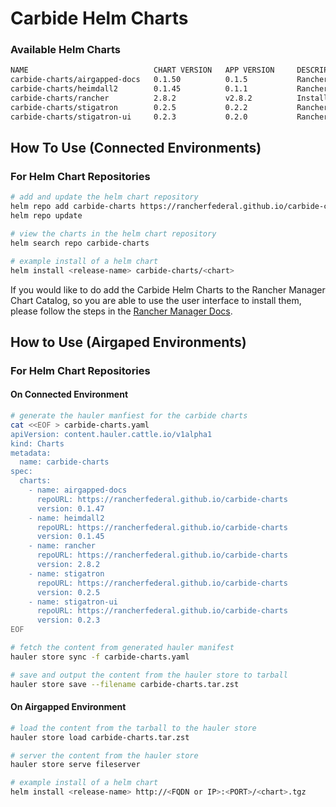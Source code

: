 # Carbide Helm Charts

### Available Helm Charts

```bash
NAME                            CHART VERSION   APP VERSION     DESCRIPTION
carbide-charts/airgapped-docs   0.1.50          0.1.5           Rancher Government Airgapped Docs
carbide-charts/heimdall2        0.1.45          0.1.1           Rancher Government Heimdall2 Tool
carbide-charts/rancher          2.8.2           v2.8.2          Install Rancher Server to manage Kubernetes...
carbide-charts/stigatron        0.2.5           0.2.2           Rancher Government Stigatron Extension
carbide-charts/stigatron-ui     0.2.3           0.2.0           Rancher Government Stigatron UI Extension
```

## How To Use (Connected Environments)

### For Helm Chart Repositories

```bash
# add and update the helm chart repository
helm repo add carbide-charts https://rancherfederal.github.io/carbide-charts
helm repo update

# view the charts in the helm chart repository
helm search repo carbide-charts

# example install of a helm chart
helm install <release-name> carbide-charts/<chart>
```

If you would like to do add the Carbide Helm Charts to the Rancher Manager Chart Catalog, so you are able to use the user interface to install them, please follow the steps in the [Rancher Manager Docs](https://ranchermanager.docs.rancher.com/how-to-guides/new-user-guides/helm-charts-in-rancher).

## How to Use (Airgaped Environments)

### For Helm Chart Repositories

#### On Connected Environment

```bash
# generate the hauler manfiest for the carbide charts
cat <<EOF > carbide-charts.yaml
apiVersion: content.hauler.cattle.io/v1alpha1
kind: Charts
metadata:
  name: carbide-charts
spec:
  charts:
    - name: airgapped-docs
      repoURL: https://rancherfederal.github.io/carbide-charts
      version: 0.1.47
    - name: heimdall2
      repoURL: https://rancherfederal.github.io/carbide-charts
      version: 0.1.45
    - name: rancher
      repoURL: https://rancherfederal.github.io/carbide-charts
      version: 2.8.2
    - name: stigatron
      repoURL: https://rancherfederal.github.io/carbide-charts
      version: 0.2.5
    - name: stigatron-ui
      repoURL: https://rancherfederal.github.io/carbide-charts
      version: 0.2.3
EOF

# fetch the content from generated hauler manifest
hauler store sync -f carbide-charts.yaml

# save and output the content from the hauler store to tarball
hauler store save --filename carbide-charts.tar.zst
```

#### On Airgapped Environment

```bash
# load the content from the tarball to the hauler store
hauler store load carbide-charts.tar.zst

# server the content from the hauler store
hauler store serve fileserver

# example install of a helm chart
helm install <release-name> http://<FQDN or IP>:<PORT>/<chart>.tgz
```
